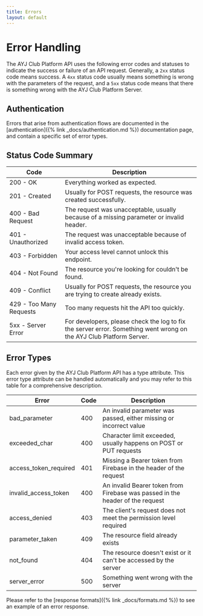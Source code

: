 ```yaml
---
title: Errors
layout: default 
---
```


# Error Handling

The AYJ Club Platform API uses the following error codes and statuses to indicate the success or failure of an API request. Generally, a `2xx` status code means success. A `4xx` status code usually means something is wrong with the parameters of the request, and a `5xx` status code means that there is something wrong with the AYJ Club Platform Server.

## Authentication

Errors that arise from authentication flows are documented in the [authentication]({% link _docs/authentication.md %}) documentation page, and contain a specific set of error types.

## Status Code Summary

| Code                    | Description                                                                                                         |
| ----------------------- | ------------------------------------------------------------------------------------------------------------------- |
| 200 - OK                | Everything worked as expected.                                                                                      |
| 201 - Created           | Usually for POST requests, the resource was created successfully.                                                   |
| 400 - Bad Request       | The request was unacceptable, usually because of a missing parameter or invalid header.                             |
| 401 - Unauthorized      | The request was unacceptable because of invalid access token.                                                       |
| 403 - Forbidden         | Your access level cannot unlock this endpoint.                                                                      |
| 404 - Not Found         | The resource you're looking for couldn't be found.                                                                  |
| 409 - Conflict          | Usually for POST requests, the resource you are trying to create already exists.                                    |
| 429 - Too Many Requests | Too many requests hit the API too quickly.                                                                          |
| 5xx - Server Error      | For developers, please check the log to fix the server error. Something went wrong on the AYJ Club Platform Server. |


## Error Types

Each error given by the AYJ Club Platform API has a type attribute. This error type attribute can be handled automatically and you may refer to this table for a comprehensive description.

| Error                 | Code | Description                                                                   |
| --------------------- | ---- | ----------------------------------------------------------------------------- |
| bad_parameter         | 400  | An invalid parameter was passed, either missing or incorrect value            |
| exceeded_char         | 400  | Character limit exceeded, usually happens on POST or PUT requests             |
| access_token_required | 401  | Missing a Bearer token from Firebase in the header of the request             |
| invalid_access_token  | 400  | An invalid Bearer token from Firebase was passed in the header of the request |
| access_denied         | 403  | The client's request does not meet the permission level required              |
| parameter_taken       | 409  | The resource field already exists                                             |
| not_found             | 404  | The resource doesn't exist or it can't be accessed by the server              |
| server_error          | 500  | Something went wrong with the server                                          |

Please refer to the [response formats]({% link _docs/formats.md %}) to see an example of an error response.